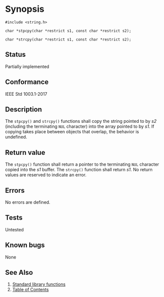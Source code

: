 # Synopsis

`#include <string.h>`

`char *stpcpy(char *restrict s1, const char *restrict s2);`

`char *strcpy(char *restrict s1, const char *restrict s2);`

## Status

Partially implemented

## Conformance

IEEE Std 1003.1-2017

## Description

The `stpcpy()` and `strcpy()` functions shall copy the
string pointed to by _s2_ (including the terminating `NUL` character) into the array pointed to by _s1_.
If copying takes place between objects that overlap, the behavior is undefined.

## Return value

The
`stpcpy()` function shall return a pointer to the terminating `NUL` character copied into the _s1_ buffer.
The `strcpy()` function shall return _s1_.
No return values are reserved to indicate an error.

## Errors

No errors are defined.

## Tests

Untested

## Known bugs

None

## See Also

1. [Standard library functions](../README.md)
2. [Table of Contents](../../../README.md)
